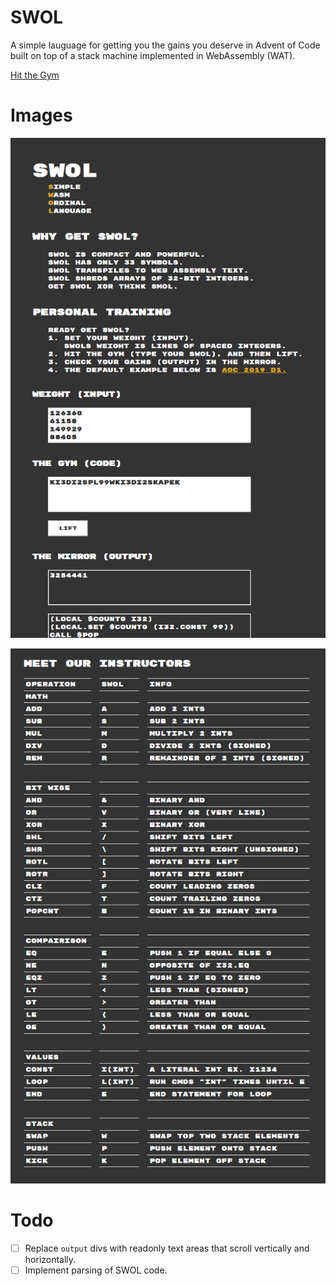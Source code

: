 # SWOL

A simple lauguage for getting you the gains you deserve in Advent of Code built on top of a stack machine implemented in WebAssembly (WAT).

[Hit the Gym](https://strawstack.github.io/Swol/)

# Images

![](./img/s3.png)

![](./img/s4.png)

# Todo

- [ ] Replace `output` divs with readonly text areas that scroll vertically and horizontally.
- [ ] Implement parsing of SWOL code.
